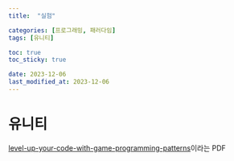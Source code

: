 ```yaml
---
title:  "실험"

categories: [프로그래밍, 패러다임]
tags: [유니티]

toc: true
toc_sticky: true

date: 2023-12-06
last_modified_at: 2023-12-06
---
```


# **유니티**

[level-up-your-code-with-game-programming-patterns](/assets/pdf/2023-12-06-unity-programming/level-up-your-code-with-game-programming-patterns.pdf)이라는 PDF
